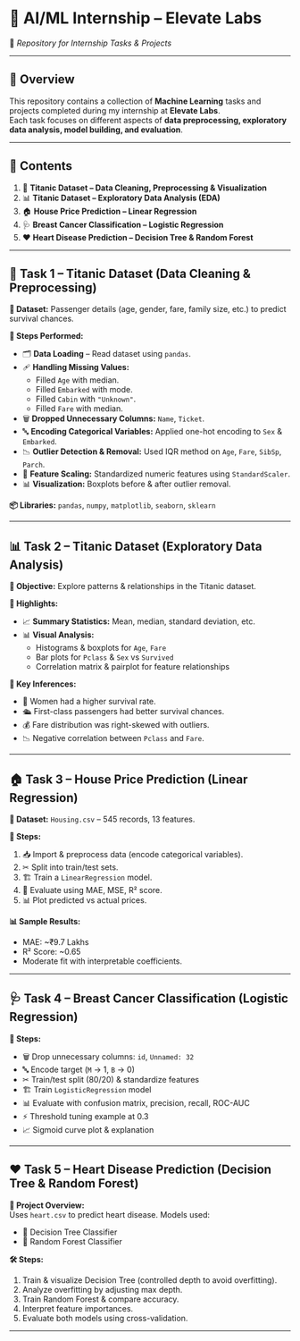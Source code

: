 # 🚀 AI/ML Internship – **Elevate Labs**  
📂 *Repository for Internship Tasks & Projects*  

---

## 📜 Overview  
This repository contains a collection of **Machine Learning** tasks and projects completed during my internship at **Elevate Labs**.  
Each task focuses on different aspects of **data preprocessing, exploratory data analysis, model building, and evaluation**.  

---

## 📑 Contents  

1. 🚢 **Titanic Dataset – Data Cleaning, Preprocessing & Visualization**  
2. 📊 **Titanic Dataset – Exploratory Data Analysis (EDA)**  
3. 🏠 **House Price Prediction – Linear Regression**  
4. 🩺 **Breast Cancer Classification – Logistic Regression**  
5. ❤️ **Heart Disease Prediction – Decision Tree & Random Forest**  

---

## 🚢 **Task 1 – Titanic Dataset (Data Cleaning & Preprocessing)**  

**📁 Dataset:** Passenger details (age, gender, fare, family size, etc.) to predict survival chances.  

**🔧 Steps Performed:**  
- 🗂 **Data Loading** – Read dataset using `pandas`.  
- 🩹 **Handling Missing Values:**  
  - Filled `Age` with median.  
  - Filled `Embarked` with mode.  
  - Filled `Cabin` with `"Unknown"`.  
  - Filled `Fare` with median.  
- 🗑 **Dropped Unnecessary Columns:** `Name`, `Ticket`.  
- 🔤 **Encoding Categorical Variables:** Applied one-hot encoding to `Sex` & `Embarked`.  
- 📉 **Outlier Detection & Removal:** Used IQR method on `Age`, `Fare`, `SibSp`, `Parch`.  
- 📏 **Feature Scaling:** Standardized numeric features using `StandardScaler`.  
- 📊 **Visualization:** Boxplots before & after outlier removal.  

**📦 Libraries:** `pandas`, `numpy`, `matplotlib`, `seaborn`, `sklearn`  

---

## 📊 **Task 2 – Titanic Dataset (Exploratory Data Analysis)**  

**🎯 Objective:** Explore patterns & relationships in the Titanic dataset.  

**📌 Highlights:**  
- 📈 **Summary Statistics:** Mean, median, standard deviation, etc.  
- 📊 **Visual Analysis:**  
  - Histograms & boxplots for `Age`, `Fare`  
  - Bar plots for `Pclass` & `Sex` vs `Survived`  
  - Correlation matrix & pairplot for feature relationships  

**🧠 Key Inferences:**  
- 👩 Women had a higher survival rate.  
- 🛳 First-class passengers had better survival chances.  
- 💰 Fare distribution was right-skewed with outliers.  
- 📉 Negative correlation between `Pclass` and `Fare`.  

---

## 🏠 **Task 3 – House Price Prediction (Linear Regression)**  

**📁 Dataset:** `Housing.csv` – 545 records, 13 features.  

**📌 Steps:**  
1. 📥 Import & preprocess data (encode categorical variables).  
2. ✂ Split into train/test sets.  
3. 🏗 Train a `LinearRegression` model.  
4. 📏 Evaluate using MAE, MSE, R² score.  
5. 📊 Plot predicted vs actual prices.  

**📊 Sample Results:**  
- MAE: ~₹9.7 Lakhs  
- R² Score: ~0.65  
- Moderate fit with interpretable coefficients.  

---

## 🩺 **Task 4 – Breast Cancer Classification (Logistic Regression)**  

**📌 Steps:**  
- 🗑 Drop unnecessary columns: `id`, `Unnamed: 32`  
- 🔤 Encode target (`M` → 1, `B` → 0)  
- ✂ Train/test split (80/20) & standardize features  
- 🏗 Train `LogisticRegression` model  
- 📊 Evaluate with confusion matrix, precision, recall, ROC-AUC  
- ⚡ Threshold tuning example at 0.3  
- 📈 Sigmoid curve plot & explanation  

---

## ❤️ **Task 5 – Heart Disease Prediction (Decision Tree & Random Forest)**  

**📌 Project Overview:**  
Uses `heart.csv` to predict heart disease. Models used:  
- 🌳 Decision Tree Classifier  
- 🌲 Random Forest Classifier  

**🛠 Steps:**  
1. Train & visualize Decision Tree (controlled depth to avoid overfitting).  
2. Analyze overfitting by adjusting max depth.  
3. Train Random Forest & compare accuracy.  
4. Interpret feature importances.  
5. Evaluate both models using cross-validation.  

---
